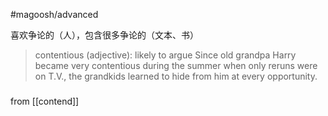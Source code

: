 #magoosh/advanced

喜欢争论的（人），包含很多争论的（文本、书）

> contentious (adjective): likely to argue 
Since old grandpa Harry became very contentious during the summer when only reruns were on T.V., the grandkids learned to hide from him at every opportunity. 

###
from [[contend]]


